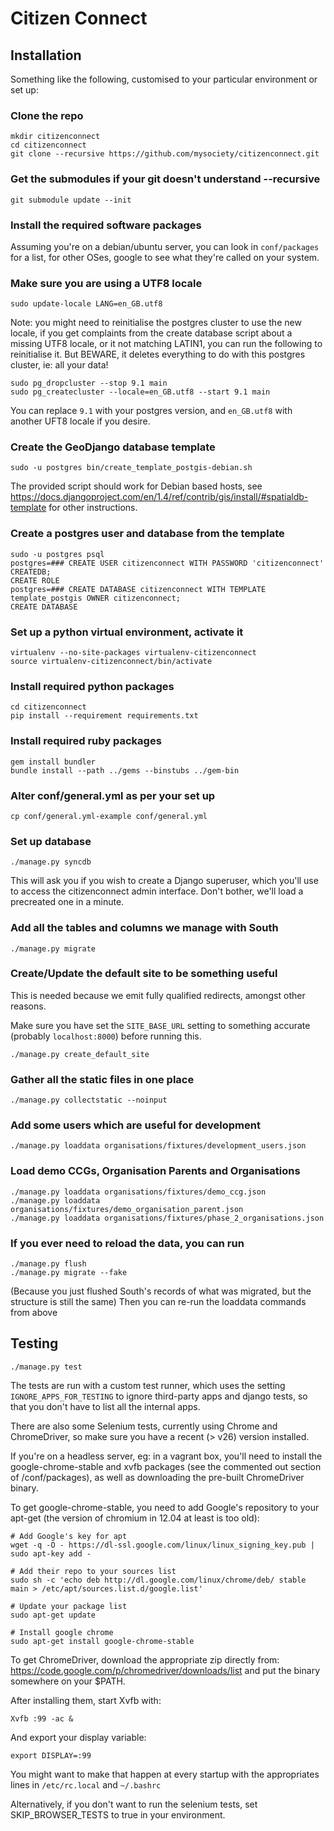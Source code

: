 Citizen Connect
===============

Installation
------------

Something like the following, customised to your particular environment or set
up:

### Clone the repo
    mkdir citizenconnect
    cd citizenconnect
    git clone --recursive https://github.com/mysociety/citizenconnect.git

### Get the submodules if your git doesn't understand --recursive
    git submodule update --init

### Install the required software packages
Assuming you're on a debian/ubuntu server, you can look in `conf/packages` for a list, for other OSes, google to see what they're called on your system.

### Make sure you are using a UTF8 locale
    sudo update-locale LANG=en_GB.utf8

Note: you might need to reinitialise the postgres cluster to use the new locale, if you get complaints from the create database script about a missing UTF8 locale, or it not matching LATIN1, you can run the following to reinitialise it. But BEWARE, it deletes everything to do with this postgres cluster, ie: all your data!

    sudo pg_dropcluster --stop 9.1 main
    sudo pg_createcluster --locale=en_GB.utf8 --start 9.1 main

You can replace `9.1` with your postgres version, and `en_GB.utf8` with another UFT8 locale if you desire.

### Create the GeoDjango database template
    sudo -u postgres bin/create_template_postgis-debian.sh

The provided script should work for Debian based hosts, see https://docs.djangoproject.com/en/1.4/ref/contrib/gis/install/#spatialdb-template for other instructions.

### Create a postgres user and database from the template
    sudo -u postgres psql
    postgres=### CREATE USER citizenconnect WITH PASSWORD 'citizenconnect' CREATEDB;
    CREATE ROLE
    postgres=### CREATE DATABASE citizenconnect WITH TEMPLATE template_postgis OWNER citizenconnect;
    CREATE DATABASE

### Set up a python virtual environment, activate it
    virtualenv --no-site-packages virtualenv-citizenconnect
    source virtualenv-citizenconnect/bin/activate

### Install required python packages
    cd citizenconnect
    pip install --requirement requirements.txt

### Install required ruby packages
    gem install bundler
    bundle install --path ../gems --binstubs ../gem-bin

### Alter conf/general.yml as per your set up
    cp conf/general.yml-example conf/general.yml

### Set up database
    ./manage.py syncdb

This will ask you if you wish to create a Django superuser, which you'll
use to access the citizenconnect admin interface. Don't bother, we'll load
a precreated one in a minute.

### Add all the tables and columns we manage with South

    ./manage.py migrate

### Create/Update the default site to be something useful

This is needed because we emit fully qualified redirects, amongst other reasons.

Make sure you have set the `SITE_BASE_URL` setting to something accurate (probably `localhost:8000`) before running this.

    ./manage.py create_default_site

### Gather all the static files in one place
    ./manage.py collectstatic --noinput

### Add some users which are useful for development
    ./manage.py loaddata organisations/fixtures/development_users.json

### Load demo CCGs, Organisation Parents and Organisations
    ./manage.py loaddata organisations/fixtures/demo_ccg.json
    ./manage.py loaddata organisations/fixtures/demo_organisation_parent.json
    ./manage.py loaddata organisations/fixtures/phase_2_organisations.json

### If you ever need to reload the data, you can run
    ./manage.py flush
    ./manage.py migrate --fake
(Because you just flushed South's records of what was migrated, but the structure is still the same)
Then you can re-run the loaddata commands from above

Testing
------------

    ./manage.py test

The tests are run with a custom test runner, which uses the setting `IGNORE_APPS_FOR_TESTING` to ignore
third-party apps and django tests, so that you don't have to list all the internal apps.

There are also some Selenium tests, currently using Chrome and ChromeDriver, so make sure you have a recent (> v26)
version installed.

If you're on a headless server, eg: in a vagrant box, you'll need to install
the google-chrome-stable and xvfb packages (see the commented out section of
/conf/packages), as well as downloading the pre-built ChromeDriver binary.

To get google-chrome-stable, you need to add Google's repository to your apt-get (the version of chromium in 12.04 at least is too old):

    # Add Google's key for apt
    wget -q -O - https://dl-ssl.google.com/linux/linux_signing_key.pub | sudo apt-key add -

    # Add their repo to your sources list
    sudo sh -c 'echo deb http://dl.google.com/linux/chrome/deb/ stable main > /etc/apt/sources.list.d/google.list'

    # Update your package list
    sudo apt-get update

    # Install google chrome
    sudo apt-get install google-chrome-stable

To get ChromeDriver, download the appropriate zip directly from: https://code.google.com/p/chromedriver/downloads/list and put the binary somewhere on your $PATH.

After installing them, start Xvfb with:

    Xvfb :99 -ac &

And export your display variable:

    export DISPLAY=:99

You might want to make that happen at every startup with the appropriates
lines in `/etc/rc.local` and `~/.bashrc`

Alternatively, if you don't want to run the selenium tests, set SKIP_BROWSER_TESTS to true in your environment.
